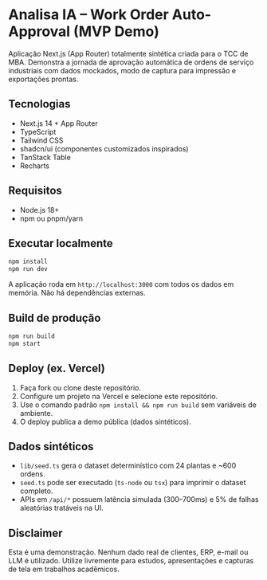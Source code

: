 # Analisa IA – Work Order Auto-Approval (MVP Demo)

Aplicação Next.js (App Router) totalmente sintética criada para o TCC de MBA. Demonstra a jornada de aprovação automática de ordens de serviço industriais com dados mockados, modo de captura para impressão e exportações prontas.

## Tecnologias

- Next.js 14 + App Router
- TypeScript
- Tailwind CSS
- shadcn/ui (componentes customizados inspirados)
- TanStack Table
- Recharts

## Requisitos

- Node.js 18+
- npm ou pnpm/yarn

## Executar localmente

```bash
npm install
npm run dev
```

A aplicação roda em `http://localhost:3000` com todos os dados em memória. Não há dependências externas.

## Build de produção

```bash
npm run build
npm start
```

## Deploy (ex. Vercel)

1. Faça fork ou clone deste repositório.
2. Configure um projeto na Vercel e selecione este repositório.
3. Use o comando padrão `npm install && npm run build` sem variáveis de ambiente.
4. O deploy publica a demo pública (dados sintéticos).

## Dados sintéticos

- `lib/seed.ts` gera o dataset determinístico com 24 plantas e ~600 ordens.
- `seed.ts` pode ser executado (`ts-node` ou `tsx`) para imprimir o dataset completo.
- APIs em `/api/*` possuem latência simulada (300–700ms) e 5% de falhas aleatórias tratáveis na UI.

## Disclaimer

Esta é uma demonstração. Nenhum dado real de clientes, ERP, e-mail ou LLM é utilizado. Utilize livremente para estudos, apresentações e capturas de tela em trabalhos acadêmicos.
